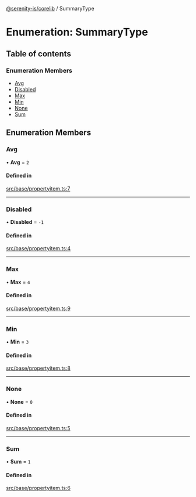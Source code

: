 [@serenity-is/corelib](../README.md) / SummaryType

# Enumeration: SummaryType

## Table of contents

### Enumeration Members

- [Avg](SummaryType.md#avg)
- [Disabled](SummaryType.md#disabled)
- [Max](SummaryType.md#max)
- [Min](SummaryType.md#min)
- [None](SummaryType.md#none)
- [Sum](SummaryType.md#sum)

## Enumeration Members

### Avg

• **Avg** = ``2``

#### Defined in

[src/base/propertyitem.ts:7](https://github.com/serenity-is/serenity/blob/master/packages/corelib/src/base/propertyitem.ts#L7)

___

### Disabled

• **Disabled** = ``-1``

#### Defined in

[src/base/propertyitem.ts:4](https://github.com/serenity-is/serenity/blob/master/packages/corelib/src/base/propertyitem.ts#L4)

___

### Max

• **Max** = ``4``

#### Defined in

[src/base/propertyitem.ts:9](https://github.com/serenity-is/serenity/blob/master/packages/corelib/src/base/propertyitem.ts#L9)

___

### Min

• **Min** = ``3``

#### Defined in

[src/base/propertyitem.ts:8](https://github.com/serenity-is/serenity/blob/master/packages/corelib/src/base/propertyitem.ts#L8)

___

### None

• **None** = ``0``

#### Defined in

[src/base/propertyitem.ts:5](https://github.com/serenity-is/serenity/blob/master/packages/corelib/src/base/propertyitem.ts#L5)

___

### Sum

• **Sum** = ``1``

#### Defined in

[src/base/propertyitem.ts:6](https://github.com/serenity-is/serenity/blob/master/packages/corelib/src/base/propertyitem.ts#L6)
